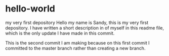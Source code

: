 # hello-world
my very first depository
Hello my name is Sandy, this is my very first depository. I have written a short description in of myself in this readme file, which is the only update I have made in this commit.

This is the second commit I am making because on this first commit I committed to the master branch rather than creating a new branch.

